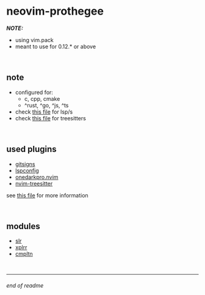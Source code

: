 # neovim-prothegee

__*NOTE:*__
- using vim.pack
- meant to use for 0.12.* or above

<br>

## note

- configured for:
    - c, cpp, cmake
    - ^rust, ^go, ^js, ^ts
- check [this file](./lua/settings/lsps/init.lua) for lsp/s
- check [this file](./lua/settings/treesitters/init.lua) for treesitters

<br>

## used plugins

- [gitsigns](https://github.com/lewis6991/gitsigns.nvim)
- [lspconfig](https://github.com/neovim/nvim-lspconfig)
- [onedarkpro.nvim](https://github.com/olimorris/onedarkpro.nvim)
- [nvim-treesitter](https://github.com/nvim-treesitter/nvim-treesitter)

see [this file](./lua/plugins/init.lua) for more information

<br>

## modules

- [slr](./lua/nvim-prt/slr.lua)
- [xplrr](./lua/nvim-prt/xplrr.lua)
- [cmpltn](./lua/nvim-prt/cmpltn.lua)

<br>

---

###### end of readme

